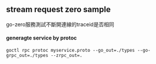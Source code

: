 ## stream request zero sample

go-zero服務測試不斷開連線的traceid是否相同

#### generagte service by protoc

```
goctl rpc protoc myservice.proto --go_out=./types --go-grpc_out=./types --zrpc_out=.
```

